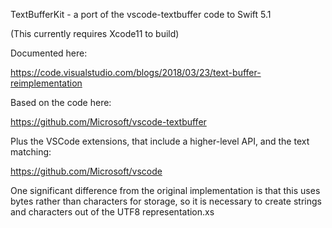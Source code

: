 TextBufferKit - a port of the vscode-textbuffer code to Swift 5.1

(This currently requires Xcode11 to build)

Documented here:

https://code.visualstudio.com/blogs/2018/03/23/text-buffer-reimplementation

Based on the code here:

https://github.com/Microsoft/vscode-textbuffer

Plus the VSCode extensions, that include a higher-level API, and the text matching:

https://github.com/Microsoft/vscode

One significant difference from the original implementation is that
this uses bytes rather than characters for storage, so it is necessary
to create strings and characters out of the UTF8 representation.xs
